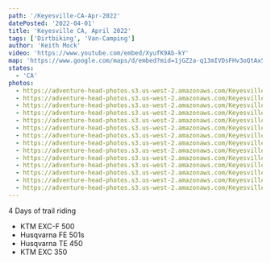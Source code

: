 ```yaml
---
path: '/Keyesville-CA-Apr-2022'
datePosted: '2022-04-01'
title: 'Keyesville CA, April 2022'
tags: ['Dirtbiking', 'Van-Camping']
author: 'Keith Mock'
video: 'https://www.youtube.com/embed/XyufK9Ab-kY'
map: 'https://www.google.com/maps/d/embed?mid=1jGZ2a-q13mIVDsFHv3oQtAxSg4_FNW_l'
states:
  - 'CA'
photos:
  - https://adventure-head-photos.s3.us-west-2.amazonaws.com/Keyesville-CA-Apr-2022/IMG_4388.jpeg
  - https://adventure-head-photos.s3.us-west-2.amazonaws.com/Keyesville-CA-Apr-2022/IMG_4331.jpeg
  - https://adventure-head-photos.s3.us-west-2.amazonaws.com/Keyesville-CA-Apr-2022/IMG_4367.jpeg
  - https://adventure-head-photos.s3.us-west-2.amazonaws.com/Keyesville-CA-Apr-2022/IMG_4370.jpeg
  - https://adventure-head-photos.s3.us-west-2.amazonaws.com/Keyesville-CA-Apr-2022/IMG_4382.jpeg
  - https://adventure-head-photos.s3.us-west-2.amazonaws.com/Keyesville-CA-Apr-2022/IMG_4385.jpeg
  - https://adventure-head-photos.s3.us-west-2.amazonaws.com/Keyesville-CA-Apr-2022/IMG_4390.jpeg
  - https://adventure-head-photos.s3.us-west-2.amazonaws.com/Keyesville-CA-Apr-2022/IMG_4444.jpeg
  - https://adventure-head-photos.s3.us-west-2.amazonaws.com/Keyesville-CA-Apr-2022/IMG_4454.jpeg
  - https://adventure-head-photos.s3.us-west-2.amazonaws.com/Keyesville-CA-Apr-2022/IMG_4468.jpeg
  - https://adventure-head-photos.s3.us-west-2.amazonaws.com/Keyesville-CA-Apr-2022/IMG_4436.jpeg
  - https://adventure-head-photos.s3.us-west-2.amazonaws.com/Keyesville-CA-Apr-2022/IMG_4524.jpeg
  - https://adventure-head-photos.s3.us-west-2.amazonaws.com/Keyesville-CA-Apr-2022/IMG_4542.jpeg
  - https://adventure-head-photos.s3.us-west-2.amazonaws.com/Keyesville-CA-Apr-2022/IMG_4436.jpeg
---
```


4 Days of trail riding

- KTM EXC-F 500
- Husqvarna FE 501s
- Husqvarna TE 450
- KTM EXC 350
